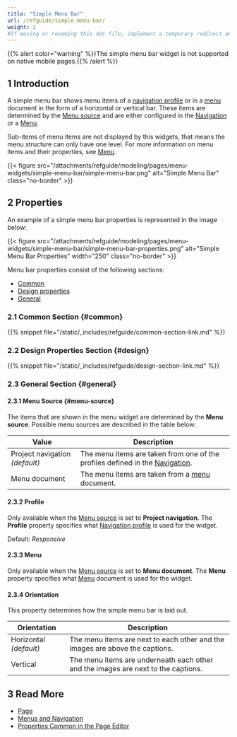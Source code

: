```yaml
---
title: "Simple Menu Bar"
url: /refguide/simple-menu-bar/
weight: 2
#If moving or renaming this doc file, implement a temporary redirect and let the respective team know they should update the URL in the product. See Mapping to Products for more details.
---
```


{{% alert color="warning" %}}The simple menu bar widget is not supported on native mobile pages.{{% /alert %}}

## 1 Introduction

A simple menu bar shows menu items of a [navigation profile](/refguide/navigation/#profiles) or in a [menu](/refguide/menu/) document in the form of a horizontal or vertical bar. These items are determined by the [Menu source](#menu-source) and are either configured in the [Navigation](/refguide/navigation/) or a [Menu](/refguide/menu/).

Sub-items of menu items are not displayed by this widgets, that means the menu structure can only have one level. For more information on menu items and their properties, see [Menu](/refguide/menu/).

{{< figure src="/attachments/refguide/modeling/pages/menu-widgets/simple-menu-bar/simple-menu-bar.png" alt="Simple Menu Bar" class="no-border" >}}

## 2 Properties

An example of a simple menu bar properties is represented in the image below:

{{< figure src="/attachments/refguide/modeling/pages/menu-widgets/simple-menu-bar/simple-menu-bar-properties.png" alt="Simple Menu Bar Properties"   width="250"  class="no-border" >}}

Menu bar properties consist of the following sections:

* [Common](#common)
* [Design properties](#design)
* [General](#general)

### 2.1 Common Section {#common}

{{% snippet file="/static/_includes/refguide/common-section-link.md" %}}

### 2.2 Design Properties Section {#design}

{{% snippet file="/static/_includes/refguide/design-section-link.md" %}}

### 2.3 General Section {#general}

#### 2.3.1 Menu Source {#menu-source}

The items that are shown in the menu widget are determined by the **Menu source**. Possible menu sources are described in the table below:

| Value              | Description                                                  |
| ------------------ | ------------------------------------------------------------ |
| Project navigation  *(default)* | The menu items are taken from one of the profiles defined in the [Navigation](/refguide/navigation/). |
| Menu document      | The menu items are taken from a [menu](/refguide/menu/) document.       |

#### 2.3.2 Profile 

Only available when the [Menu source](#menu-source) is set to **Project navigation**. The **Profile** property specifies what [Navigation profile](/refguide/navigation/#profiles) is used for the widget. 

Default: *Responsive*

#### 2.3.3 Menu 

Only available when the [Menu source](#menu-source) is set to **Menu document**. The **Menu** property specifies what [Menu](/refguide/menu/) document is used for the widget.

#### 2.3.4 Orientation

This property determines how the simple menu bar is laid out.

| Orientation | Description |
| --- | --- |
| Horizontal  *(default)* | The menu items are next to each other and the images are above the captions. |
| Vertical | The menu items are underneath each other and the images are next to the captions. |

## 3 Read More

* [Page](/refguide/page/)
* [Menus and Navigation](/refguide/menu-widgets/)
* [Properties Common in the Page Editor](/refguide/common-widget-properties/)
